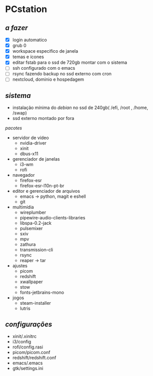 # PCstation

## *a fazer*
- [x] login automatico 
- [x] grub 0
- [x] workspace especifico de janela
- [x] temas e ícones
- [x] editar fstab para o ssd de 720gb montar com o sistema
- [ ] ssh configurado com o emacs
- [ ] rsync fazendo backup no ssd externo com cron
- [ ] nextcloud, dominio e hospedagem

## *sistema*
- instalação mínima do *debian* no ssd de 240gb( /efi, /root , /home, /swap)
- ssd externo montado por fora

*pacotes*
- servidor de vídeo
  - nvidia-driver
  - xinit
  - dbus-x11
- gerenciador de janelas
  - i3-wm
  - rofi
- navegador
  - firefox-esr
  - firefox-esr-l10n-pt-br
- editor e gerenciador de arquivos
  - emacs -> python, magit e eshell
  - git
- multimídia
  - wireplumber
  - pipewire-audio-clients-libraries
  - libspa-0.2-jack
  - pulsemixer
  - sxiv
  - mpv
  - zathura
  - transmission-cli
  - rsync
  - reaper -> tar
- ajustes
  - picom
  - redshift
  - xwallpaper
  - stow
  - fonts-jetbrains-mono
- jogos
  - steam-installer
  - lutris
  
## *configurações*
- xinit/.xinitrc
- i3/config
- rofi/config.rasi
- picom/picom.conf
- redshift/redshift.conf
- emacs/.emacs
- gtk/settings.ini
